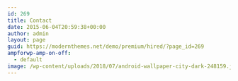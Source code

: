 ```yaml
---
id: 269
title: Contact
date: 2015-06-04T20:59:38+00:00
author: admin
layout: page
guid: https://modernthemes.net/demo/premium/hired/?page_id=269
ampforwp-amp-on-off:
  - default
image: /wp-content/uploads/2018/07/android-wallpaper-city-dark-248159.jpg
---
```

<div id='contact-form-269'>
</div>